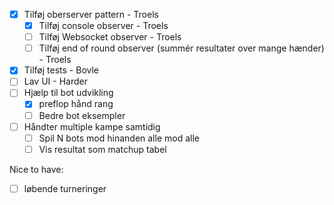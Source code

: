 - [X] Tilføj oberserver pattern - Troels
  - [X] Tilføj console observer - Troels
  - [ ] Tilføj Websocket observer - Troels
  - [ ] Tilføj end of round observer (summér resultater over mange hænder) - Troels
- [X] Tilføj tests - Bovle
- [ ] Lav UI - Harder
- [ ] Hjælp til bot udvikling
  - [X] preflop hånd rang 
  - [ ] Bedre bot eksempler
- [ ] Håndter multiple kampe samtidig
  - [ ] Spil N bots mod hinanden alle mod alle
  - [ ] Vis resultat som matchup tabel

Nice to have:

- [ ] løbende turneringer
